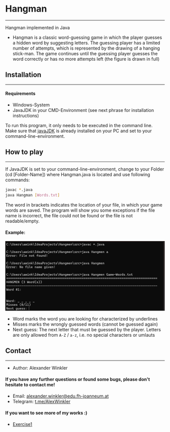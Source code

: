 # Hangman
***
Hangman implemented in Java

+ Hangman is a classic word-guessing game in which the player guesses a hidden word by suggesting letters. 
The guessing player has a limited number of attempts, which is represented by the drawing of a hanging stick-man.
The game continues until the guessing player guesses the word correctly or has no more attempts left 
(the figure is drawn in full)


## Installation
***

#### Requirements

- Windows-System
- JavaJDK in your CMD-Environment (see next phrase for installation instructions)

To run this program, it only needs to be executed in the command line. Make sure that [javaJDK](https://www.oracle.com/java/technologies/downloads/)
is already installed on your PC and set to your command-line-environment.


## How to play
***
If JavaJDK is set to your command-line-environment, change to your Folder (cd [Folder-Name]) where Hangman.java
is located and use following commands:

```bash
javac *.java
java Hangman [Words.txt]
```
The word in brackets indicates the location of your file, in which your game words are saved.
The program will show you some exceptions if the file name is incorrect, the file
could not be found or the file is not readable/empty.

#### Example:
![Example](./images/ex1_1.jpg)

- Word marks the word you are looking for characterized by underlines
- Misses marks the wrongly guessed words (cannot be guessed again)
- Next guess: The next letter that must be guessed by the player. Letters are only allowed from ```A-Z``` / ```a-z```, 
i.e. no special characters or umlauts


## Contact
***
- Author: Alexander Winkler

#### If you have any further questions or found some bugs, please don't hesitate to contact me!

- Email: [alexander.winkler@edu.fh-joanneum.at](mailto:alexander.winkler@edu.fh-joanneum.at)
- Telegram: [t.me/AlexWinkler](t.me/AlexWinkler)


#### If you want to see more of my works :)

* [Exercise1](./exercise1.md)